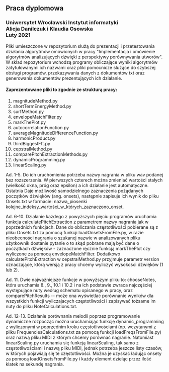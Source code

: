 ## Praca dyplomowa
### Uniwersytet Wrocławski Instytut informatyki <br/> Alicja Danilczuk i Klaudia Osowska <br/> Luty 2021

Pliki umieszczone w repozytorium służą do prezentacji i przetestowania działania algorytmów omówionych w pracy "Implementacja i omówienie algorytmów analizujących dźwięki z perspektywy porównywania utworów". W skład repozytorium wchodzą programy obliczające wyniki algorytmów zatytułowanymi ich nazwami oraz pliki pomocnicze służące do szybszej obsługi programów, przekazywania danych z dokumentów txt oraz generowania dokumentów prezentujących ich działanie.

#### Zaprezentowane pliki to zgodnie ze strukturą pracy:
1. magnitudeMethod.py <br/>
2. shortTermEnergyMethod.py <br/>
3. surfMethod.py <br/>
4. envelopeMatchFilter.py <br/>
5. markThePlot.py <br/>
6. autocorrelationFunction.py
7. averageMagnitudeDifferenceFunction.py
8. harmonicProduct.py
9. thirdBiggestFft.py
10. cepstralMethod.py
11. comparePitchExtractionMethods.py
12. dynamicProgramming.py
13. linearScaling.py


Ad. 1-5. Do ich uruchomienia potrzeba nazwy nagrania w pliku wav podanej bez rozszerzenia. W pierwszych czterech można zmieniać wartości stałych (wielkość okna, próg oraz epsilon) a ich działanie jest automatyczne. Ostatnia Daje możliwość samodzielnego zaznaczenia pożądanych początków dźwięków (ang. onsets), następnie zapisuje ich wynik do pliku Onsets.txt w formacie: nazwa_piosenki kolejne_indeksy_wartości_w_których_zaznaczono_onset.

Ad. 6-10. Działanie każdego z powyższych pięciu programów uruchamia funkcja calculatePitchExtraction z parametrem nazwy nagrania jak w poprzednich funkcjach. Dane do obliczania częstotliwości pobierane są z pliku Onsets.txt za pomocą funkcji loadOnsetsFromFile.py, w razie nieobecności nagrania o szukanej nazwie w analizowanych pliku użytkownik dostanie pytanie o to skąd pobrane mają być dane o początkach dźwięków - zaznaczone ręcznie funkcją markThePlot czy wyliczone za pomocą envelopeMatchFilter. Dodatkowo calculatePitchExtraction w cepstralMethod.py przyjmuje parametr version oznaczające, którą wersją z pracy chcemy wyliczyć wysokości dźwięków (1 lub 2).

Ad. 11. Dwie najważniejsze funkcje w powyższym pliku to: chooseNotes, która uruchamia 8., 9., 10.1 i 10.2 i na ich podstawie zwraca najczęściej występujące nuty według schematu opisanego w pracy, oraz comparePitchResults -- może ona wyświetlać porównanie wyników dla wszystkich funkcji wyliczajacych częstotliwości i zapisywać tożsame im nuty do pliku NoteCalculations.txt.

Ad. 12-13. Działanie porównania melodii poprzez programowanie dynamiczne rozpocząć można uruchamiając funkcję dynamic_programming z wyliczonymi w poprzednim kroku częstotliwościami (np. wczytanymi z pliku FrequenciesCalculations.txt za pomocą funkcji loadFreqsFromFile.py) oraz nazwą pliku MIDI z którym chcemy porównać nagranie. Natomiast linearScaling.py uruchamia się funkcją linearScaling, tak samo z częstotliwościami i nazwą pliku MIDI, jednak potrzeba jeszcze listy czasów, w których pojawiają się te częstotliwości. Można je uzyskać ładując onsety za pomocą loadOnsetsFromFile.py i każdy element dzieląc przez ilość klatek na sekundę nagrania. 
